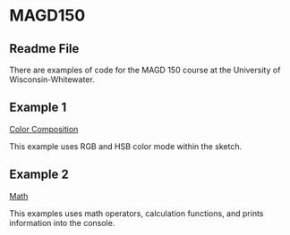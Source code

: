 # MAGD150
## Readme File

There are examples of code for the MAGD 150 course at the University of Wisconsin-Whitewater.

## Example 1

[Color Composition]( https://github.com/achapm1/MAGD150stuff/tree/gh-pages/f18magd150lab02_ChapmanSykes) 

This example uses RGB and HSB color mode within the sketch. 

## Example 2 

[Math](https://github.com/achapm1/MAGD150stuff/tree/gh-pages/f18_magd150_lab03_Chapman_Sykes)

This examples uses math operators, calculation functions, and prints information into the console.







